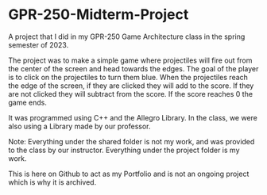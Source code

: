 # GPR-250-Midterm-Project
A project that I did in my GPR-250 Game Architecture class in the spring semester of 2023. 

The project was to make a simple game where projectiles will fire out from the center of the screen and head towards the edges. The goal of the player is to click on the projectiles to turn them blue. 
When the projectiles reach the edge of the screen, if they are clicked they will add to the score. If they are not clicked they will subtract from the score. If the score reaches 0 the game ends.

It was programmed using C++ and the Allegro Library. In the class, we were also using a Library made by our professor. 

Note: Everything under the shared folder is not my work, and was provided to the class by our instructor. Everything under the project folder is my work. 

This is here on Github to act as my Portfolio and is not an ongoing project which is why it is archived. 
